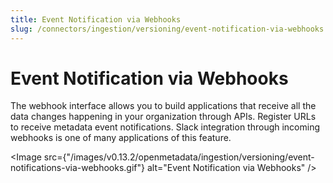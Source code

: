 ```yaml
---
title: Event Notification via Webhooks
slug: /connectors/ingestion/versioning/event-notification-via-webhooks
---
```


# Event Notification via Webhooks
The webhook interface allows you to build applications that receive all the data changes happening in your organization through APIs. Register URLs to receive metadata event notifications. Slack integration through incoming webhooks is one of many applications of this feature.

<Image
    src={"/images/v0.13.2/openmetadata/ingestion/versioning/event-notifications-via-webhooks.gif"}
    alt="Event Notification via Webhooks"
/>  
